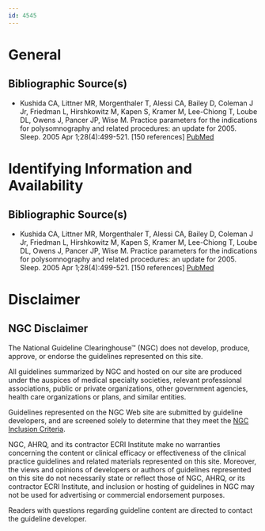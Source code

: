 ```yaml
---
id: 4545
---
```


# General

## Bibliographic Source(s)

- Kushida CA, Littner MR, Morgenthaler T, Alessi CA, Bailey D, Coleman J Jr, Friedman L, Hirshkowitz M, Kapen S, Kramer M, Lee-Chiong T, Loube DL, Owens J, Pancer JP, Wise M. Practice parameters for the indications for polysomnography and related procedures: an update for 2005. Sleep. 2005 Apr 1;28(4):499-521. [150 references] [ PubMed ](http://www.ncbi.nlm.nih.gov/entrez/query.fcgi?cmd=Retrieve&db=pubmed&dopt=Abstract&list_uids=16171294)

# Identifying Information and Availability

## Bibliographic Source(s)

- Kushida CA, Littner MR, Morgenthaler T, Alessi CA, Bailey D, Coleman J Jr, Friedman L, Hirshkowitz M, Kapen S, Kramer M, Lee-Chiong T, Loube DL, Owens J, Pancer JP, Wise M. Practice parameters for the indications for polysomnography and related procedures: an update for 2005. Sleep. 2005 Apr 1;28(4):499-521. [150 references] [ PubMed ](http://www.ncbi.nlm.nih.gov/entrez/query.fcgi?cmd=Retrieve&db=pubmed&dopt=Abstract&list_uids=16171294)

# Disclaimer

## NGC Disclaimer

The National Guideline Clearinghouse™ (NGC) does not develop, produce, approve, or endorse the guidelines represented on this site.

All guidelines summarized by NGC and hosted on our site are produced under the auspices of medical specialty societies, relevant professional associations, public or private organizations, other government agencies, health care organizations or plans, and similar entities.

Guidelines represented on the NGC Web site are submitted by guideline developers, and are screened solely to determine that they meet the [NGC Inclusion Criteria](/help-and-about/summaries/inclusion-criteria).

NGC, AHRQ, and its contractor ECRI Institute make no warranties concerning the content or clinical efficacy or effectiveness of the clinical practice guidelines and related materials represented on this site. Moreover, the views and opinions of developers or authors of guidelines represented on this site do not necessarily state or reflect those of NGC, AHRQ, or its contractor ECRI Institute, and inclusion or hosting of guidelines in NGC may not be used for advertising or commercial endorsement purposes.

Readers with questions regarding guideline content are directed to contact the guideline developer.

